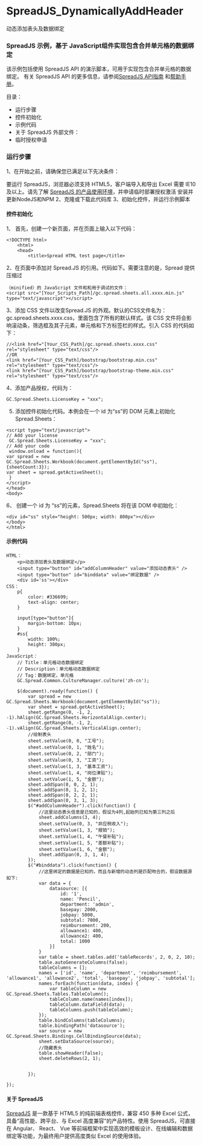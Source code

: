 # SpreadJS_DynamicallyAddHeader
动态添加表头及数据绑定
### SpreadJS 示例，基于 JavaScript组件实现包含合并单元格的数据绑定

该示例包括使用 SpreadJS API 的演示脚本，可用于实现包含合并单元格的数据绑定。
有关 SpreadJS API 的更多信息，请参阅[SpreadJS API指南]( https://demo.grapecity.com.cn/spreadjs/help/api/) 和[帮助手册]( https://help.grapecity.com.cn/pages/viewpage.action?pageId=5963808)。
 

目录：
-	运行步骤
-	控件初始化
-	示例代码
-	关于 SpreadJS
外部文件：
-	临时授权申请



### 运行步骤
1、在开始之前，请确保您已满足以下先决条件：

要运行 SpreadJS，浏览器必须支持 HTML5，客户端导入和导出 Excel 需要 IE10及以上。请先了解 [SpreadJS 的产品使用环境]( https://www.grapecity.com.cn/developer/spreadjs/selection-guide/product-use-environment)，并申请临时部署授权激活
安装并更新NodeJS和NPM
2、克隆或下载此代码库
3、初始化控件，并运行示例脚本

#### 控件初始化
1、	首先，创建一个新页面，并在页面上输入以下代码：
```
<!DOCTYPE html>
    <html>
    <head>
        <title>Spread HTML test page</title>
```
2、在页面中添加对 Spread.JS 的引用。代码如下。需要注意的是，Spread 提供压缩过
```
（minified）的 JavaScript 文件和和用于调试的文件：
<script src="[Your_Scripts_Path]/gc.spread.sheets.all.xxxx.min.js" type="text/javascript"></script>
```

3、添加 CSS 文件以改变Spread.JS 的外观。默认的CSS文件名为： 
gc.spread.sheets.xxxx.css，里面包含了所有的默认样式。该 CSS 文件将会影响滚动条，筛选框及其子元素，单元格和下方标签栏的样式。引入 CSS 的代码如下：

```
//<link href="[Your_CSS_Path]/gc.spread.sheets.xxxx.css" rel="stylesheet" type="text/css"/>
//OR
<link href="[Your_CSS_Path]/bootstrap/bootstrap.min.css" rel="stylesheet" type="text/css"/>
<link href="[Your_CSS_Path]/bootstrap/bootstrap-theme.min.css" rel="stylesheet" type="text/css"/>
```
4、添加产品授权，代码为：
```
GC.Spread.Sheets.LicenseKey = "xxx";
```
5. 添加控件初始化代码。本例会在一个 id 为“ss”的 DOM 元素上初始化 Spread.Sheets：
```
<script type="text/javascript">
// Add your license
 GC.Spread.Sheets.LicenseKey = "xxx";
// Add your code
 window.onload = function(){
var spread = new GC.Spread.Sheets.Workbook(document.getElementById("ss"),{sheetCount:3});
var sheet = spread.getActiveSheet();
 }
</script>
</head>
<body>
```
6、 创建一个 id 为 “ss”的元素，Spread.Sheets 将在该 DOM 中初始化：
```
<div id="ss" style="height: 500px; width: 800px"></div>
</body>
</html>
```
#### 示例代码
```
HTML：
    <p>动态添加表头及数据绑定</p>
    <input type="button" id="addColumnHeader" value="添加动态表头" />
    <input type="button" id="binddata" value="绑定数据" />
    <div id='ss'></div>
CSS：
    p{
        color: #336699;
        text-align: center;
    }
    
    input[type="button"]{
        margin-bottom: 10px;
    }
    #ss{
        width: 100%;
        height: 380px;
    }
JavaScript：
    // Title：单元格动态数据绑定
    // Description：单元格动态数据绑定
    // Tag：数据绑定，单元格
    GC.Spread.Common.CultureManager.culture('zh-cn');
    
    $(document).ready(function() {
        var spread = new GC.Spread.Sheets.Workbook(document.getElementById("ss"));
        var sheet = spread.getActiveSheet();
        sheet.getRange(0, -1, 2, -1).hAlign(GC.Spread.Sheets.HorizontalAlign.center);
        sheet.getRange(0, -1, 2, -1).vAlign(GC.Spread.Sheets.VerticalAlign.center);
        //绘制表头
        sheet.setValue(0, 0, "工号");
        sheet.setValue(0, 1, "姓名");
        sheet.setValue(0, 2, "部门");
        sheet.setValue(0, 3, "工资");
        sheet.setValue(1, 3, "基本工资");
        sheet.setValue(1, 4, "岗位津贴");
        sheet.setValue(1, 5, "金额");
        sheet.addSpan(0, 0, 2, 1);
        sheet.addSpan(0, 1, 2, 1);
        sheet.addSpan(0, 2, 2, 1);
        sheet.addSpan(0, 3, 1, 3);
        $("#addColumnHeader").click(function() {
            //这里动态表头信息是已知的，假设为4列,起始列已知为第三列之后
            sheet.addColumns(3, 4);
            sheet.setValue(0, 3, "非应税收入");
            sheet.setValue(1, 3, "报销");
            sheet.setValue(1, 4, "午餐补贴");
            sheet.setValue(1, 5, "差额补贴");
            sheet.setValue(1, 6, "金额");
            sheet.addSpan(0, 3, 1, 4);
        });
        $("#binddata").click(function() {
            //这里绑定的数据是已知的，而且与新增的动态列是匹配吻合的，假设数据源如下:
            var data = {
                datasource: [{
                    id: '1',
                    name: 'Pencil',
                    department: 'admin',
                    basepay: 2000,
                    jobpay: 5000,
                    subtotal: 7000,
                    reimbursement: 200,
                    allowance1: 400,
                    allowance2: 400,
                    total: 1000
                }]
            }
            var table = sheet.tables.add('tableRecords', 2, 0, 2, 10);
            table.autoGenerateColumns(false);
            tableColumns = [];
            names = ['id', 'name', 'department', 'reimbursement', 'allowance1', 'allowance2', 'total', 'basepay', 'jobpay', 'subtotal'];
            names.forEach(function(data, index) {
                var tableColumn = new GC.Spread.Sheets.Tables.TableColumn();
                tableColumn.name(names[index]);
                tableColumn.dataField(data);
                tableColumns.push(tableColumn);
            });
            table.bindColumns(tableColumns);
            table.bindingPath('datasource');
            var source = new GC.Spread.Sheets.Bindings.CellBindingSource(data);
            sheet.setDataSource(source);
            //隐藏表头
            table.showHeader(false);
            sheet.deleteRows(2, 1);
    
    
        });
    
});
```
#### 关于 SpreadJS
[SpreadJS]( https://www.grapecity.com.cn/developer/spreadjs) 是一款基于 HTML5 的纯前端表格控件，兼容 450 多种 Excel 公式，具备“高性能、跨平台、与 Excel 高度兼容”的产品特性。使用 SpreadJS，可直接在 Angular、 React、 Vue 等前端框架中实现高效的模板设计、在线编辑和数据绑定等功能，为最终用户提供高度类似 Excel 的使用体验。
 

